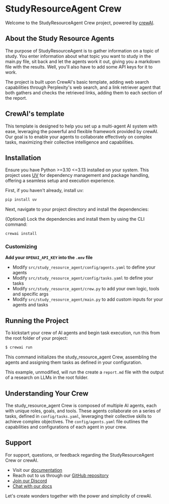 # StudyResourceAgent Crew

Welcome to the StudyResourceAgent Crew project, powered by [crewAI](https://crewai.com). 

## About the Study Resource Agents

The purpose of StudyResourceAgent is to gather information on a topic of study. You enter information about what topic you want to study in the main.py file, sit back and let the agents work it out, giving you a markdown file with the results. Well, you'll also have to add some API keys for it to work.

The project is built upon CrewAI's basic template, adding web search capabilities through Perplexity's web search, and a link retriever agent that both gathers and checks the retrieved links, adding them to each section of the report.


## CrewAI's template

This template is designed to help you set up a multi-agent AI system with ease, leveraging the powerful and flexible framework provided by crewAI. Our goal is to enable your agents to collaborate effectively on complex tasks, maximizing their collective intelligence and capabilities.

## Installation

Ensure you have Python >=3.10 <=3.13 installed on your system. This project uses [UV](https://docs.astral.sh/uv/) for dependency management and package handling, offering a seamless setup and execution experience.

First, if you haven't already, install uv:

```bash
pip install uv
```

Next, navigate to your project directory and install the dependencies:

(Optional) Lock the dependencies and install them by using the CLI command:
```bash
crewai install
```
### Customizing

**Add your `OPENAI_API_KEY` into the `.env` file**

- Modify `src/study_resource_agent/config/agents.yaml` to define your agents
- Modify `src/study_resource_agent/config/tasks.yaml` to define your tasks
- Modify `src/study_resource_agent/crew.py` to add your own logic, tools and specific args
- Modify `src/study_resource_agent/main.py` to add custom inputs for your agents and tasks

## Running the Project

To kickstart your crew of AI agents and begin task execution, run this from the root folder of your project:

```bash
$ crewai run
```

This command initializes the study_resource_agent Crew, assembling the agents and assigning them tasks as defined in your configuration.

This example, unmodified, will run the create a `report.md` file with the output of a research on LLMs in the root folder.

## Understanding Your Crew

The study_resource_agent Crew is composed of multiple AI agents, each with unique roles, goals, and tools. These agents collaborate on a series of tasks, defined in `config/tasks.yaml`, leveraging their collective skills to achieve complex objectives. The `config/agents.yaml` file outlines the capabilities and configurations of each agent in your crew.

## Support

For support, questions, or feedback regarding the StudyResourceAgent Crew or crewAI.
- Visit our [documentation](https://docs.crewai.com)
- Reach out to us through our [GitHub repository](https://github.com/joaomdmoura/crewai)
- [Join our Discord](https://discord.com/invite/X4JWnZnxPb)
- [Chat with our docs](https://chatg.pt/DWjSBZn)

Let's create wonders together with the power and simplicity of crewAI.
